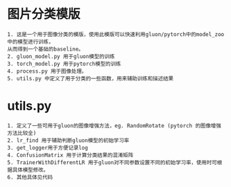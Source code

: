 # 图片分类模版

	1. 这是一个用于图像分类的模版，使用此模版可以快速利用gluon/pytorch中的model_zoo 中的模型进行训练，
	从而得到一个基础的baseline。
	2. gluon_model.py 用于gluon模型的训练
	3. torch_model.py 用于pytorch模型的训练
	4. process.py 用于图像处理。
	5. utils.py 中定义了用于分类的一些函数，用来辅助训练和描述结果

# utils.py

	1. 定义了一些可用于gluon的图像增强方法，eg. RandomRotate (pytorch 的图像增强方法比较全)
	2. lr_find 用于辅助判断gluon模型的初始学习率
	3. get_logger用于方便记录log
	4. ConfusionMatrix 用于计算分类结果的混淆矩阵
	5. TrainerWithDifferentLR 用于gluon对不同参数设置不同的初始学习率，使用时可根据具体模型修改。
	6. 其他具体见代码


	